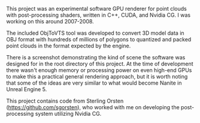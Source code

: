 This project was an experimental software GPU renderer for point clouds with post-processing shaders, written in C++, CUDA, and Nvidia CG. I was working on this around 2007-2008.

The included ObjToVTS tool was developed to convert 3D model data in OBJ format with hundreds of millions of polygons to quantized and packed point clouds in the format expected by the engine.

There is a screenshot demonstrating the kind of scene the software was designed for in the root directory of this project. At the time of development there wasn't enough memory or processing power on even high-end GPUs to make this a practical general rendering approach, but it is worth noting that some of the ideas are very similar to what would become Nanite in Unreal Engine 5.

This project contains code from Sterling Orsten (https://github.com/sgorsten), who worked with me on developing the post-processing system utilizing Nvidia CG.


